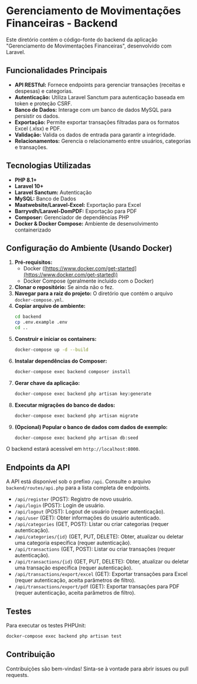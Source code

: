 # Gerenciamento de Movimentações Financeiras - Backend

Este diretório contém o código-fonte do backend da aplicação "Gerenciamento de Movimentações Financeiras", desenvolvido com Laravel.

## Funcionalidades Principais

*   **API RESTful:** Fornece endpoints para gerenciar transações (receitas e despesas) e categorias.
*   **Autenticação:** Utiliza Laravel Sanctum para autenticação baseada em token e proteção CSRF.
*   **Banco de Dados:** Interage com um banco de dados MySQL para persistir os dados.
*   **Exportação:** Permite exportar transações filtradas para os formatos Excel (.xlsx) e PDF.
*   **Validação:** Valida os dados de entrada para garantir a integridade.
*   **Relacionamentos:** Gerencia o relacionamento entre usuários, categorias e transações.

## Tecnologias Utilizadas

*   **PHP 8.1+**
*   **Laravel 10+**
*   **Laravel Sanctum:** Autenticação
*   **MySQL:** Banco de Dados
*   **Maatwebsite/Laravel-Excel:** Exportação para Excel
*   **Barryvdh/Laravel-DomPDF:** Exportação para PDF
*   **Composer:** Gerenciador de dependências PHP
*   **Docker & Docker Compose:** Ambiente de desenvolvimento containerizado

## Configuração do Ambiente (Usando Docker)

1.  **Pré-requisitos:**
    *   Docker ([https://www.docker.com/get-started](https://www.docker.com/get-started))
    *   Docker Compose (geralmente incluído com o Docker)
2.  **Clonar o repositório:** Se ainda não o fez.
3.  **Navegar para a raiz do projeto:** O diretório que contém o arquivo `docker-compose.yml`.
4.  **Copiar arquivo de ambiente:**
    ```bash
    cd backend
    cp .env.example .env
    cd ..
    ```
5.  **Construir e iniciar os containers:**
    ```bash
    docker-compose up -d --build
    ```
6.  **Instalar dependências do Composer:**
    ```bash
    docker-compose exec backend composer install
    ```
7.  **Gerar chave da aplicação:**
    ```bash
    docker-compose exec backend php artisan key:generate
    ```
8.  **Executar migrações do banco de dados:**
    ```bash
    docker-compose exec backend php artisan migrate
    ```
9.  **(Opcional) Popular o banco de dados com dados de exemplo:**
    ```bash
    docker-compose exec backend php artisan db:seed
    ```

O backend estará acessível em `http://localhost:8000`.

## Endpoints da API

A API está disponível sob o prefixo `/api`. Consulte o arquivo `backend/routes/api.php` para a lista completa de endpoints.

*   `/api/register` (POST): Registro de novo usuário.
*   `/api/login` (POST): Login de usuário.
*   `/api/logout` (POST): Logout de usuário (requer autenticação).
*   `/api/user` (GET): Obter informações do usuário autenticado.
*   `/api/categories` (GET, POST): Listar ou criar categorias (requer autenticação).
*   `/api/categories/{id}` (GET, PUT, DELETE): Obter, atualizar ou deletar uma categoria específica (requer autenticação).
*   `/api/transactions` (GET, POST): Listar ou criar transações (requer autenticação).
*   `/api/transactions/{id}` (GET, PUT, DELETE): Obter, atualizar ou deletar uma transação específica (requer autenticação).
*   `/api/transactions/export/excel` (GET): Exportar transações para Excel (requer autenticação, aceita parâmetros de filtro).
*   `/api/transactions/export/pdf` (GET): Exportar transações para PDF (requer autenticação, aceita parâmetros de filtro).

## Testes

Para executar os testes PHPUnit:

```bash
docker-compose exec backend php artisan test
```

## Contribuição

Contribuições são bem-vindas! Sinta-se à vontade para abrir issues ou pull requests.
